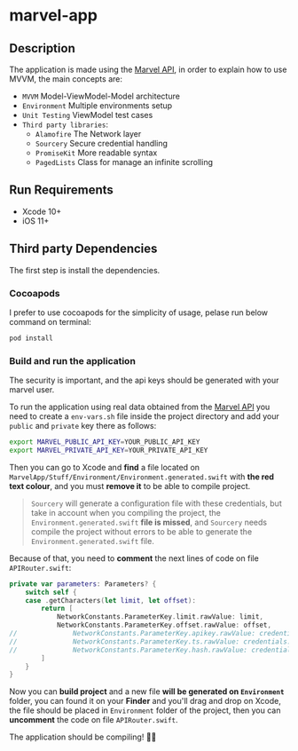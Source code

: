 # marvel-app

## Description

The application is made using the [Marvel API](https://developer.marvel.com), in order to explain how to use MVVM, the main concepts are:

* `MVVM` Model-ViewModel-Model architecture
* `Environment` Multiple environments setup
* `Unit Testing` ViewModel test cases
* `Third party libraries`:
	* `Alamofire` The Network layer
	* `Sourcery` Secure credential handling
	* `PromiseKit` More readable syntax
	* `PagedLists` Class for manage an infinite scrolling

## Run Requirements

* Xcode 10+
* iOS 11+

## Third party Dependencies 

The first step is install the dependencies.

### Cocoapods

I prefer to use cocoapods for the simplicity of usage, pelase run below command on terminal:

```bash
pod install
```

### Build and run the application

The security is important, and the api keys should be generated with your marvel user.

To run the application using real data obtained from the [Marvel API](https://developer.marvel.com) you need to create a `env-vars.sh` file inside the project directory and add your `public` and `private` key there as follows:

``` bash
export MARVEL_PUBLIC_API_KEY=YOUR_PUBLIC_API_KEY
export MARVEL_PRIVATE_API_KEY=YOUR_PRIVATE_API_KEY
```

Then you can go to Xcode and **find** a file located on `MarvelApp/Stuff/Environment/Environment.generated.swift` with **the red text colour**, and you must **remove it** to be able to compile project.

> `Sourcery` will generate a configuration file with these credentials, but take in account when you compiling the project, the `Environment.generated.swift` **file is missed**, and `Sourcery` needs compile the project without errors to be able to generate the `Environment.generated.swift` file. 

Because of that, you need to **comment** the next lines of code on file `APIRouter.swift`:

```swift
private var parameters: Parameters? {
	switch self {
	case .getCharacters(let limit, let offset):
		return [
			NetworkConstants.ParameterKey.limit.rawValue: limit,
			NetworkConstants.ParameterKey.offset.rawValue: offset,
//				NetworkConstants.ParameterKey.apikey.rawValue: credentials.publicApiKey,
//				NetworkConstants.ParameterKey.ts.rawValue: credentials.timestamp,
//				NetworkConstants.ParameterKey.hash.rawValue: credentials.hash
		]
	}
}
```

Now you can **build project** and a new file **will be generated on `Environment`** folder, you can found it on your **Finder** and you'll drag and drop on Xcode, the file should be placed in `Environment` folder of the project, then you can **uncomment** the code on file `APIRouter.swift`.

The application should be compiling! 🍺🍻
